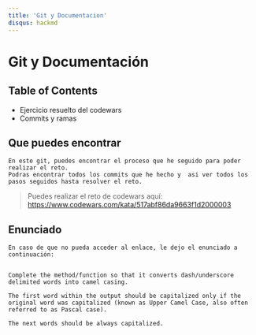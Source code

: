 ```yaml
---
title: 'Git y Documentacion'
disqus: hackmd
---
```


Git y Documentación
===

## Table of Contents

- Ejercicio resuelto del codewars
- Commits y ramas

Que puedes encontrar
---

```gherkin=
En este git, puedes encontrar el proceso que he seguido para poder realizar el reto. 
Podras encontrar todos los commits que he hecho y  asi ver todos los pasos seguidos hasta resolver el reto.
```

> Puedes realizar el reto de codewars aquí: https://www.codewars.com/kata/517abf86da9663f1d2000003

Enunciado
---
```sequence
En caso de que no pueda acceder al enlace, le dejo el enunciado a continuación:


Complete the method/function so that it converts dash/underscore delimited words into camel casing. 

The first word within the output should be capitalized only if the original word was capitalized (known as Upper Camel Case, also often referred to as Pascal case). 

The next words should be always capitalized.

```


